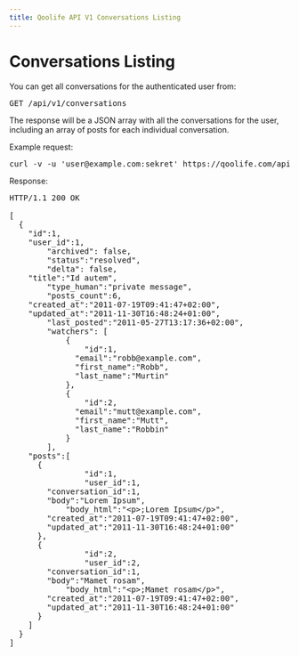 ```yaml
---
title: Qoolife API V1 Conversations Listing
---
```


# Conversations Listing

You can get all conversations for the authenticated user from:

<pre>
GET /api/v1/conversations
</pre>

The response will be a JSON array with all the conversations for the user, including an array of posts for each individual conversation.

Example request:

<pre class="console">
curl -v -u 'user@example.com:sekret' https://qoolife.com/api/v1/conversations
</pre>

Response:

<pre>
HTTP/1.1 200 OK

[
  {
    "id":1,
    "user_id":1,
		"archived": false,
		"status":"resolved",
		"delta": false,
    "title":"Id autem",
		"type_human":"private message",
		"posts_count":6,
    "created_at":"2011-07-19T09:41:47+02:00",
    "updated_at":"2011-11-30T16:48:24+01:00",
		"last_posted":"2011-05-27T13:17:36+02:00",
		"watchers": [
			{
				"id":1,
			  "email":"robb@example.com",
			  "first_name":"Robb",
			  "last_name":"Murtin"
			},
			{
				"id":2,
			  "email":"mutt@example.com",
			  "first_name":"Mutt",
			  "last_name":"Robbin"
			}
		],
    "posts":[
      {
				"id":1,
				"user_id":1,
        "conversation_id":1,
        "body":"Lorem Ipsum",
		    "body_html":"&lt;p&gt;;Lorem Ipsum&lt;/p&gt;",
        "created_at":"2011-07-19T09:41:47+02:00",
        "updated_at":"2011-11-30T16:48:24+01:00"
      },
      {
				"id":2,
				"user_id":2,
        "conversation_id":1,
        "body":"Mamet rosam",
		    "body_html":"&lt;p&gt;;Mamet rosam&lt;/p&gt;",
        "created_at":"2011-07-19T09:41:47+02:00",
        "updated_at":"2011-11-30T16:48:24+01:00"
      }
    ]
  }
]
</pre>
